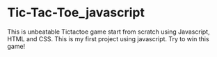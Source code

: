 # Tic-Tac-Toe_javascript

This is unbeatable Tictactoe game start from scratch using Javascript, HTML and CSS. This is my first project using javascript. 
Try to win this game!
